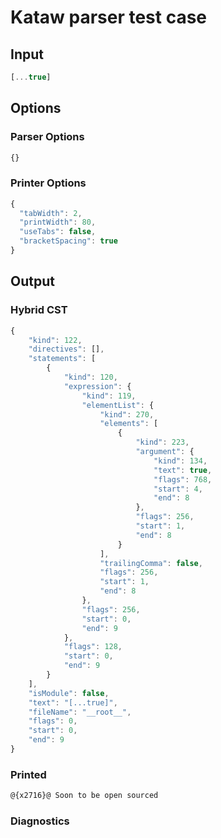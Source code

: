 # Kataw parser test case

## Input

`````js
[...true]
`````

## Options

### Parser Options

`````js
{}
`````

### Printer Options

`````js
{
  "tabWidth": 2,
  "printWidth": 80,
  "useTabs": false,
  "bracketSpacing": true
}
`````

## Output

### Hybrid CST

```javascript
{
    "kind": 122,
    "directives": [],
    "statements": [
        {
            "kind": 120,
            "expression": {
                "kind": 119,
                "elementList": {
                    "kind": 270,
                    "elements": [
                        {
                            "kind": 223,
                            "argument": {
                                "kind": 134,
                                "text": true,
                                "flags": 768,
                                "start": 4,
                                "end": 8
                            },
                            "flags": 256,
                            "start": 1,
                            "end": 8
                        }
                    ],
                    "trailingComma": false,
                    "flags": 256,
                    "start": 1,
                    "end": 8
                },
                "flags": 256,
                "start": 0,
                "end": 9
            },
            "flags": 128,
            "start": 0,
            "end": 9
        }
    ],
    "isModule": false,
    "text": "[...true]",
    "fileName": "__root__",
    "flags": 0,
    "start": 0,
    "end": 9
}
```

### Printed

```javascript
@{x2716}@ Soon to be open sourced
```

### Diagnostics

```javascript

```

